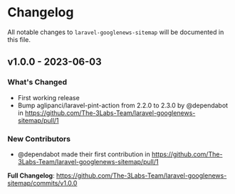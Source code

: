 # Changelog

All notable changes to `laravel-googlenews-sitemap` will be documented in this file.

## v1.0.0 - 2023-06-03

### What's Changed

- First working release
- Bump aglipanci/laravel-pint-action from 2.2.0 to 2.3.0 by @dependabot in https://github.com/The-3Labs-Team/laravel-googlenews-sitemap/pull/1

### New Contributors

- @dependabot made their first contribution in https://github.com/The-3Labs-Team/laravel-googlenews-sitemap/pull/1

**Full Changelog**: https://github.com/The-3Labs-Team/laravel-googlenews-sitemap/commits/v1.0.0
